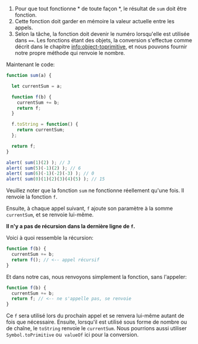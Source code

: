 
1. Pour que tout fonctionne * de toute façon *, le résultat de `sum` doit être fonction.
2. Cette fonction doit garder en mémoire la valeur actuelle entre les appels.
3. Selon la tâche, la fonction doit devenir le numéro lorsqu'elle est utilisée dans `==`. Les fonctions étant des objets, la conversion s'effectue comme décrit dans le chapitre <info:object-toprimitive>, et nous pouvons fournir notre propre méthode qui renvoie le nombre.

Maintenant le code:

```js run
function sum(a) {

  let currentSum = a;

  function f(b) {
    currentSum += b;
    return f;
  }

  f.toString = function() {
    return currentSum;
  };

  return f;
}

alert( sum(1)(2) ); // 3
alert( sum(5)(-1)(2) ); // 6
alert( sum(6)(-1)(-2)(-3) ); // 0
alert( sum(0)(1)(2)(3)(4)(5) ); // 15
```

Veuillez noter que la fonction `sum` ne fonctionne réellement qu'une fois. Il renvoie la fonction `f`.

Ensuite, à chaque appel suivant, `f` ajoute son paramètre à la somme `currentSum`, et se renvoie lui-même.

**Il n'y a pas de récursion dans la dernière ligne de `f`.**

Voici à quoi ressemble la récursion:

```js
function f(b) {
  currentSum += b;
  return f(); // <-- appel récursif
}
```

Et dans notre cas, nous renvoyons simplement la fonction, sans l'appeler:

```js
function f(b) {
  currentSum += b;
  return f; // <-- ne s'appelle pas, se renvoie
}
```

Ce `f` sera utilisé lors du prochain appel et se renvera lui-même autant de fois que nécessaire. Ensuite, lorsqu'il est utilisé sous forme de nombre ou de chaîne, le `toString` renvoie le `currentSum`. Nous pourrions aussi utiliser `Symbol.toPrimitive` ou` valueOf` ici pour la conversion.
